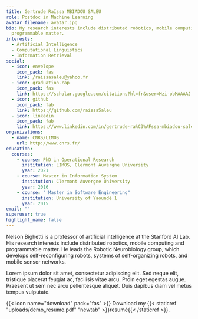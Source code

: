 ```yaml
---
title: Gertrude Raïssa MBIADOU SALEU
role: Postdoc in Machine Learning
avatar_filename: avatar.jpg
bio: My research interests include distributed robotics, mobile computing and
  programmable matter.
interests:
  - Artificial Intelligence
  - Computational Linguistics
  - Information Retrieval
social:
  - icon: envelope
    icon_pack: fas
    link: /raissasaleu@yahoo.fr
  - icon: graduation-cap
    icon_pack: fas
    link: https://scholar.google.com/citations?hl=fr&user=Mzi-obMAAAAJ
  - icon: github
    icon_pack: fab
    link: https://github.com/raissaSaleu
  - icon: linkedin
    icon_pack: fab
    link: https://www.linkedin.com/in/gertrude-ra%C3%AFssa-mbiadou-saleu-82b561a5/
organizations:
  - name: CNRS/LIMOS
    url: http://www.cnrs.fr/
education:
  courses:
    - course: PhD in Operational Research
      institution: LIMOS, Clermont Auvergne University
      year: 2021
    - course: Master in Information System
      institution: Clermont Auvergne University
      year: 2016
    - course: " Master in Software Engineering"
      institution: University of Yaoundé 1
      year: 2015
email: ""
superuser: true
highlight_name: false
---
```


Nelson Bighetti is a professor of artificial intelligence at the Stanford AI Lab. His research interests include distributed robotics, mobile computing and programmable matter. He leads the Robotic Neurobiology group, which develops self-reconfiguring robots, systems of self-organizing robots, and mobile sensor networks.

Lorem ipsum dolor sit amet, consectetur adipiscing elit. Sed neque elit, tristique placerat feugiat ac, facilisis vitae arcu. Proin eget egestas augue. Praesent ut sem nec arcu pellentesque aliquet. Duis dapibus diam vel metus tempus vulputate.

{{< icon name="download" pack="fas" >}} Download my {{< staticref "uploads/demo_resume.pdf" "newtab" >}}resumé{{< /staticref >}}.
